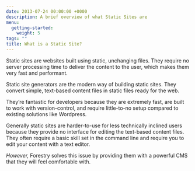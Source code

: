 ```yaml
---
date: 2013-07-24 00:00:00 +0000
description: A brief overview of what Static Sites are
menu:
  getting-started:
    weight: 5
tags: ""
title: What is a Static Site?
---
```


Static sites are websites built using static, unchanging files. They require no server processing time to deliver the content to the user, which makes them very fast and performant.

Static site generators are the modern way of building static sites. They convert simple, text-based content files in static files ready for the web. 

They’re fantastic for developers because they are extremely fast, are built to work with version-control, and require little-to-no setup compared to existing solutions like Wordpress.

Generally static sites are harder-to-use for less technically inclined users because they provide no interface for editing the text-based content files. They often require a basic skill set in the command line and require you to edit your content with a text editor.

*However,* Forestry solves this issue by providing them with a powerful CMS that they will feel comfortable with.
